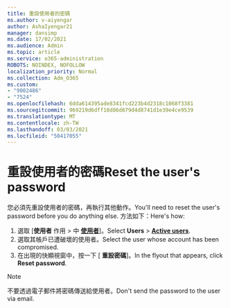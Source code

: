 ```yaml
---
title: 重設使用者的密碼
ms.author: v-aiyengar
author: AshaIyengar21
manager: dansimp
ms.date: 17/02/2021
ms.audience: Admin
ms.topic: article
ms.service: o365-administration
ROBOTS: NOINDEX, NOFOLLOW
localization_priority: Normal
ms.collection: Adm_O365
ms.custom:
- "9002486"
- "7524"
ms.openlocfilehash: 6dda614395ade8341fcd223b4d2318c1068f3381
ms.sourcegitcommit: 969219d6dff18d86d679d4d8741d1e39e4ce9539
ms.translationtype: MT
ms.contentlocale: zh-TW
ms.lasthandoff: 03/03/2021
ms.locfileid: "50417055"
---
```

# <a name="reset-the-users-password"></a><span data-ttu-id="d46c8-102">重設使用者的密碼</span><span class="sxs-lookup"><span data-stu-id="d46c8-102">Reset the user's password</span></span>

<span data-ttu-id="d46c8-103">您必須先重設使用者的密碼，再執行其他動作。</span><span class="sxs-lookup"><span data-stu-id="d46c8-103">You'll need to reset the user's password before you do anything else.</span></span> <span data-ttu-id="d46c8-104">方法如下：</span><span class="sxs-lookup"><span data-stu-id="d46c8-104">Here's how:</span></span>

1. <span data-ttu-id="d46c8-105">選取 [**使用者** 作用  >  中 **[使用者](https://go.microsoft.com/fwlink/p/?linkid=834822)**]。</span><span class="sxs-lookup"><span data-stu-id="d46c8-105">Select **Users** > **[Active users](https://go.microsoft.com/fwlink/p/?linkid=834822)**.</span></span>
1. <span data-ttu-id="d46c8-106">選取其帳戶已遭破壞的使用者。</span><span class="sxs-lookup"><span data-stu-id="d46c8-106">Select the user whose account has been compromised.</span></span>
1. <span data-ttu-id="d46c8-107">在出現的快顯視窗中，按一下 [ **重設密碼**]。</span><span class="sxs-lookup"><span data-stu-id="d46c8-107">In the flyout that appears, click **Reset password**.</span></span>

> [!NOTE]
> <span data-ttu-id="d46c8-108">不要透過電子郵件將密碼傳送給使用者。</span><span class="sxs-lookup"><span data-stu-id="d46c8-108">Don't send the password to the user via email.</span></span>
